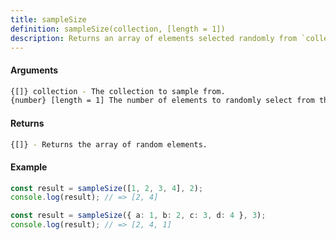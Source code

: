 ```yaml
---
title: sampleSize
definition: sampleSize(collection, [length = 1])
description: Returns an array of elements selected randomly from `collection`.
---
```



#### Arguments


```bash
{[]} collection - The collection to sample from.
{number} [length = 1] The number of elements to randomly select from the `collection`.
```


#### Returns


```bash
{[]} - Returns the array of random elements.
```


#### Example


```ts
const result = sampleSize([1, 2, 3, 4], 2);
console.log(result); // => [2, 4]

const result = sampleSize({ a: 1, b: 2, c: 3, d: 4 }, 3);
console.log(result); // => [2, 4, 1]
```